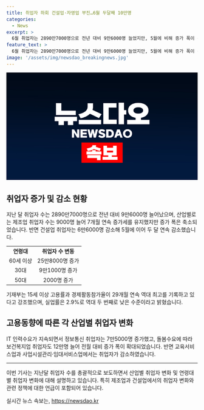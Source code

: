 ```yaml
---
title: 취업자 하회 건설업·자영업 부진…6월 두달째 10만명
categories:
  - News
excerpt: >
  6월 취업자는 2890만7000명으로 전년 대비 9만6000명 늘었지만, 5월에 비해 증가 폭이 감소했다. 제조업 취업자는 늘었지만 증가 폭은 축소, 건설업은 2달 연속 감소했다. IT 취업자는 7만5000명 늘어 전월 대비 증가 폭이 확대되었고, 60대와 30대 취업자가 늘었다. 기재부는 고용률과 경제활동참가율이 최고라며, 실업률은 역대 두 번째로 낮다고 강조했다. 또한, 최상목 부총리 겸 기획재정부 장관은 건설업 고용 감소와 자영업자 감소로 인한 어려움에 대응할 것이라고 밝혔다.
feature_text: >
  6월 취업자는 2890만7000명으로 전년 대비 9만6000명 늘었지만, 5월에 비해 증가 폭이 감소했다. 제조업 취업자는 늘었지만 증가 폭은 축소, 건설업은 2달 연속 감소했다. IT 취업자는 7만5000명 늘어 전월 대비 증가 폭이 확대되었고, 60대와 30대 취업자가 늘었다. 기재부는 고용률과 경제활동참가율이 최고라며, 실업률은 역대 두 번째로 낮다고 강조했다. 또한, 최상목 부총리 겸 기획재정부 장관은 건설업 고용 감소와 자영업자 감소로 인한 어려움에 대응할 것이라고 밝혔다.
image: '/assets/img/newsdao_breakingnews.jpg'
---
```


<p><img src="/assets/img/newsdao_breakingnews.jpg" alt="pcversion 속보" /></p>

<h2 data-ke-size="size26">취업자 증가 및 감소 현황</h2>

<p data-ke-size="size16">지난 달 취업자 수는 2890만7000명으로 전년 대비 9만6000명 늘어났으며, 산업별로는 제조업 취업자 수는 9000명 늘어 7개월 연속 증가세를 유지했지만 증가 폭은 축소되었습니다. 반면 건설업 취업자는 6만6000명 감소해 5월에 이어 두 달 연속 감소했습니다.</p>

<table>
    <tr>
        <td style="text-align: center; height: 17px;"><b>연령대</b></td>
        <td style="text-align: center; height: 17px;"><b>취업자 수 변동</b></td>
    </tr>
    <tr>
        <td style="text-align: center; height: 17px;">60세 이상</td>
        <td style="text-align: center; height: 17px;">25만8000명 증가</td>
    </tr>
    <tr>
        <td style="text-align: center; height: 17px;">30대</td>
        <td style="text-align: center; height: 17px;">9만1000명 증가</td>
    </tr>
    <tr>
        <td style="text-align: center; height: 17px;">50대</td>
        <td style="text-align: center; height: 17px;">2000명 증가</td>
    </tr>
</table>

<p data-ke-size="size16">기재부는 15세 이상 고용률과 경제활동참가율이 29개월 연속 역대 최고를 기록하고 있다고 강조했으며, 실업률은 2.9%로 역대 두 번째로 낮은 수준이라고 밝혔습니다.</p>

<h2 data-ke-size="size26">고용동향에 따른 각 산업별 취업자 변화</h2>

<p data-ke-size="size16">IT 인력수요가 지속되면서 정보통신 취업자는 7만5000명 증가했고, 돌봄수요에 따라 보건복지업 취업자도 12만명 늘어 전월 대비 증가 폭이 확대되었습니다. 반면 교육서비스업과 사업시설관리·임대서비스업에서는 취업자가 감소하였습니다.</p>

<hr>

<p data-ke-size="size16">이번 기사는 지난달 취업자 수를 총괄적으로 보도하면서 산업별 취업자 변화 및 연령대별 취업자 변화에 대해 설명하고 있습니다. 특히 제조업과 건설업에서의 취업자 변화와 관련 정책에 대한 언급이 포함되어 있습니다.</p>
실시간 뉴스 속보는, <a href="https://newsdao.kr" rel="dofollow">https://newsdao.kr</a>


